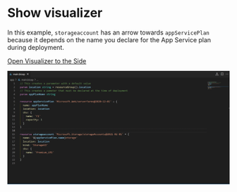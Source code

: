 # Show visualizer

In this example, `storageaccount` has an arrow towards `appServicePlan` because it depends on the name you declare for the App Service plan during deployment.

[Open Visualizer to the Side](command:bicep.gettingStarted.openVisualizer)

![Showing the visualizer](4_Show_Visualizer.gif)
